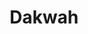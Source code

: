 ---
title: "Dakwah"
draft: false
# page title background image
bg_image: "images/backgrounds/page-title.jpg"
# meta description
description : "Daftar Materi Dakwah"
---